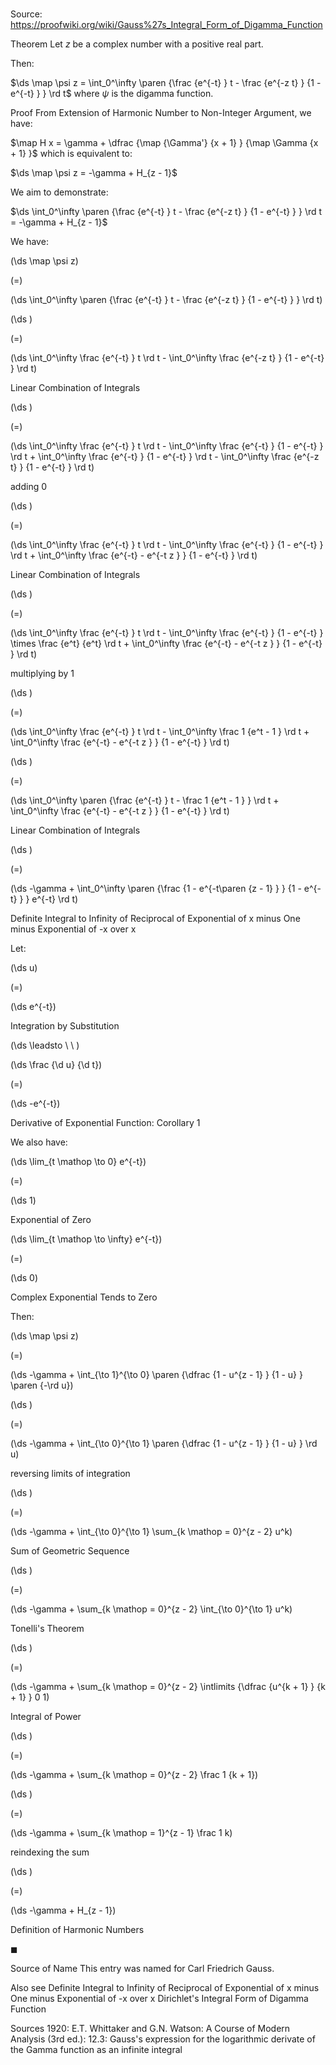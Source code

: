 # 

Source: https://proofwiki.org/wiki/Gauss%27s_Integral_Form_of_Digamma_Function



Theorem
Let $z$ be a complex number with a positive real part.

Then: 

$\ds \map \psi z = \int_0^\infty \paren {\frac {e^{-t} } t - \frac {e^{-z t} } {1 - e^{-t} } } \rd t$
where $\psi$ is the digamma function.


Proof
From Extension of Harmonic Number to Non-Integer Argument, we have:

$\map H x = \gamma + \dfrac {\map {\Gamma'} {x + 1} } {\map \Gamma {x + 1} }$
which is equivalent to:

$\ds \map \psi z = -\gamma + H_{z - 1}$

We aim to demonstrate:

$\ds \int_0^\infty \paren {\frac {e^{-t} } t - \frac {e^{-z t} } {1 - e^{-t} } } \rd t = -\gamma + H_{z - 1}$

We have:














\(\ds \map \psi z\)

\(=\)







\(\ds \int_0^\infty \paren {\frac {e^{-t} } t - \frac {e^{-z t} } {1 - e^{-t} } } \rd t\)




















\(\ds \)

\(=\)







\(\ds \int_0^\infty \frac {e^{-t} } t  \rd t - \int_0^\infty \frac {e^{-z t} } {1 - e^{-t} } \rd t\)





Linear Combination of Integrals














\(\ds \)

\(=\)







\(\ds \int_0^\infty \frac {e^{-t} } t  \rd t - \int_0^\infty \frac {e^{-t} } {1 - e^{-t} } \rd t  + \int_0^\infty \frac {e^{-t} } {1 - e^{-t} } \rd t  - \int_0^\infty \frac {e^{-z t} } {1 - e^{-t} } \rd t\)





adding $0$














\(\ds \)

\(=\)







\(\ds \int_0^\infty \frac {e^{-t} } t  \rd t - \int_0^\infty \frac {e^{-t} } {1 - e^{-t} } \rd t + \int_0^\infty \frac {e^{-t} - e^{-t z } } {1 - e^{-t} } \rd t\)





Linear Combination of Integrals














\(\ds \)

\(=\)







\(\ds \int_0^\infty \frac {e^{-t} } t  \rd t - \int_0^\infty \frac {e^{-t} } {1 - e^{-t} } \times \frac {e^t} {e^t} \rd t + \int_0^\infty \frac {e^{-t} - e^{-t z } } {1 - e^{-t} } \rd t\)





multiplying by $1$














\(\ds \)

\(=\)







\(\ds \int_0^\infty \frac {e^{-t} } t  \rd t - \int_0^\infty \frac 1 {e^t - 1 } \rd t + \int_0^\infty \frac {e^{-t} - e^{-t z } } {1 - e^{-t} } \rd t\)




















\(\ds \)

\(=\)







\(\ds \int_0^\infty \paren {\frac {e^{-t} } t - \frac 1 {e^t - 1 } } \rd t + \int_0^\infty \frac {e^{-t} - e^{-t z } } {1 - e^{-t} } \rd t\)





Linear Combination of Integrals














\(\ds \)

\(=\)







\(\ds -\gamma + \int_0^\infty \paren {\frac {1 - e^{-t\paren {z - 1} } } {1 - e^{-t} } } e^{-t} \rd t\)





Definite Integral to Infinity of Reciprocal of Exponential of x minus One minus Exponential of -x over x




Let:














\(\ds u\)

\(=\)







\(\ds e^{-t}\)





Integration by Substitution








\(\ds \leadsto \ \ \)





\(\ds \frac {\d u} {\d t}\)

\(=\)







\(\ds -e^{-t}\)





Derivative of Exponential Function: Corollary 1




We also have:














\(\ds \lim_{t \mathop \to 0} e^{-t}\)

\(=\)







\(\ds 1\)





Exponential of Zero














\(\ds \lim_{t \mathop \to \infty} e^{-t}\)

\(=\)







\(\ds 0\)





Complex Exponential Tends to Zero




Then:














\(\ds \map \psi z\)

\(=\)







\(\ds -\gamma + \int_{\to 1}^{\to 0} \paren {\dfrac {1 - u^{z - 1} } {1 - u} } \paren {-\rd u}\)




















\(\ds \)

\(=\)







\(\ds -\gamma + \int_{\to 0}^{\to 1} \paren {\dfrac {1 - u^{z - 1} } {1 - u} } \rd u\)





reversing limits of integration














\(\ds \)

\(=\)







\(\ds -\gamma + \int_{\to 0}^{\to 1} \sum_{k \mathop = 0}^{z - 2} u^k\)





Sum of Geometric Sequence














\(\ds \)

\(=\)







\(\ds -\gamma + \sum_{k \mathop = 0}^{z - 2} \int_{\to 0}^{\to 1} u^k\)





Tonelli's Theorem














\(\ds \)

\(=\)







\(\ds -\gamma + \sum_{k \mathop = 0}^{z - 2} \intlimits {\dfrac {u^{k + 1} } {k + 1} } 0 1\)





Integral of Power














\(\ds \)

\(=\)







\(\ds -\gamma + \sum_{k \mathop = 0}^{z - 2} \frac 1 {k + 1}\)




















\(\ds \)

\(=\)







\(\ds -\gamma + \sum_{k \mathop = 1}^{z - 1} \frac 1 k\)





reindexing the sum














\(\ds \)

\(=\)







\(\ds -\gamma + H_{z - 1}\)





Definition of Harmonic Numbers



$\blacksquare$


Source of Name
This entry was named for Carl Friedrich Gauss.


Also see
Definite Integral to Infinity of Reciprocal of Exponential of x minus One minus Exponential of -x over x
Dirichlet's Integral Form of Digamma Function


Sources
1920: E.T. Whittaker and G.N. Watson: A Course of Modern Analysis (3rd ed.): $12.3$: Gauss's expression for the logarithmic derivate of the Gamma function as an infinite integral




